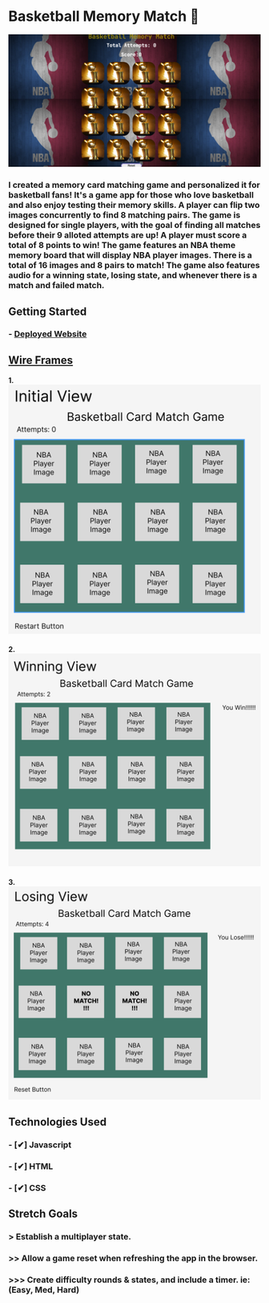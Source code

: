 # **Basketball Memory Match** 🏀

![Sneak Peak of app](./assets/PictureReadMe1.png)

### I created a  memory card matching game and personalized it for basketball fans! It's a game app for those who love basketball and also enjoy testing their memory skills. A player can flip two images concurrently to find 8 matching pairs. The game is designed for single players, with the goal of finding all matches before their 9 alloted attempts are up! A player must score a total of 8 points to win! The game features an NBA theme memory board that will display NBA player images. There is a total of 16 images and 8 pairs to match! The game also features audio for a winning state, losing state, and whenever there is a match and failed match.  


## Getting Started

### - [Deployed Website](https://basketballmemorymatch.netlify.app)

## [Wire Frames](https://www.figma.com/design/PGgPDzxWPjLQFABNLHtuyt/Untitled?node-id=0-1&t=jxTj1FOPSg499RM0-0)

#### 1. ![initailView](./assets/initialView.png)

#### 2. ![winningView](./assets/winningView.png)

#### 3. ![losingView](./assets/losingView.png)


## Technologies Used

### - [✔] Javascript
### - [✔] HTML
### - [✔] CSS


## Stretch Goals
### > Establish a multiplayer state.
### >> Allow a game reset when refreshing the app in the browser.
### >>> Create difficulty rounds & states, and include a timer. ie: (Easy, Med, Hard)

